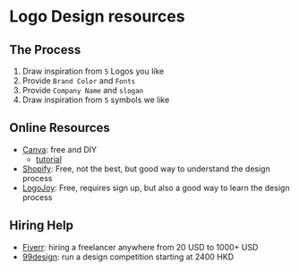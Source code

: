# Logo Design resources

## The Process
1. Draw inspiration from `5` Logos you like
2. Provide `Brand Color` and `Fonts`
3. Provide `Company Name` and `slogan`
4. Draw inspiration from `5` symbols we like

## Online Resources
* [Canva](https://www.canva.com/): free and DIY
  * [tutorial](https://www.canva.com/learn/courses/how-to-build-a-logo/)
* [Shopify](https://hatchful.shopify.com/): Free, not the best, but good way to understand the design process
* [LogoJoy](https://logojoy.com/explore): Free, requires sign up, but also a good way to learn the design process

## Hiring Help
* [Fiverr](https://www.fiverr.com/categories/graphics-design/creative-logo-design): hiring a freelancer anywhere from 20 USD to 1000+ USD
* [99design](https://99designs.hk/logo-design): run a design competition starting at 2400 HKD
